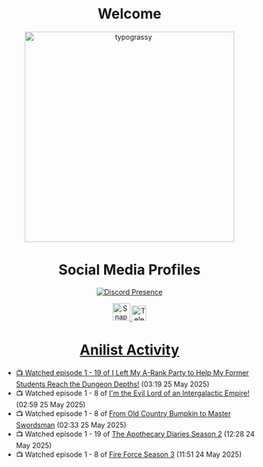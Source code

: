 <div align="center">

# Welcome
<a href="https://github.com/kawarimidoll/typograssy">
    <img alt="typograssy" src="https://typograssy.deno.dev/api?text=%E3%82%88%E3%81%86%E3%81%93%E3%81%9D%E3%81%BF%E3%81%AA%E3%81%95%E3%82%93%20-%20Sheby--&&l0=none&l1=82d9d0&l2=027353&l3=038c4c&l4=01402e&bg=none&frame=none&speed=100&comment=" width="421.99">
</a>

</div>

<div align="center">

# Social Media Profiles

[![Discord Presence](https://lanyard.cnrad.dev/api/612532963938271232)](https://discord.com/users/612532963938271232)


<a href="https://www.snapchat.com/add/a.sheby" title="Snapchat Profile">
    <img src="https://www.freepnglogos.com/uploads/snapchat-logo-png-0.png" width="35" alt="Snapchat Logo" />


<a href="https://t.me/ASheby" title="Telegram Profile">
    <img src="https://www.freepnglogos.com/uploads/telegram-logo-png-0.png" width="30" alt="Telegram Logo" />


</div>

<div align="center">

# Anilist Activity

</div>

<!-- ANILIST_ACTIVITY:start -->

-   📺 Watched episode 1 - 19 of [I Left My A-Rank Party to Help My Former Students Reach the Dungeon Depths!](https://anilist.co/anime/180812) (03:19 25 May 2025)
-   📺 Watched episode 1 - 8 of [I'm the Evil Lord of an Intergalactic Empire!](https://anilist.co/anime/183274) (02:59 25 May 2025)
-   📺 Watched episode 1 - 8 of [From Old Country Bumpkin to Master Swordsman](https://anilist.co/anime/179955) (02:33 25 May 2025)
-   📺 Watched episode 1 - 19 of [The Apothecary Diaries Season 2](https://anilist.co/anime/176301) (12:28 24 May 2025)
-   📺 Watched episode 1 - 8 of [Fire Force Season 3](https://anilist.co/anime/149118) (11:51 24 May 2025)

<!-- ANILIST_ACTIVITY:end -->
